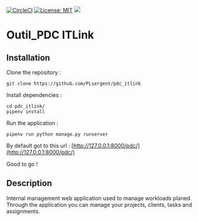 [![CircleCI](https://circleci.com/gh/PLsergent/pdc_itlink.svg?style=shield&circle-token=c11bd2d91f03487614b7310d8552680f5a0aec6d)](https://circleci.com/gh/PLsergent/pdc_itlink)
[![License: MIT](https://img.shields.io/badge/License-MIT-yellow.svg)](https://opensource.org/licenses/MIT)
[![](https://img.shields.io/github/languages/top/badges/shields.svg)](https://github.com/PLsergent/pdc_itlink)

# Outil\_PDC ITLink

## Installation

Clone the repository :

```text
git clone https://github.com/PLsergent/pdc_itlink
```

Install dependencies :

```text
cd pdc_itlink/
pipenv install
```

Run the application :

```text
pipenv run python manage.py runserver
```

By default got to this url : [http://127.0.0.1:8000/pdc/](http://127.0.0.1:8000/pdc/)

Good to go !

## Description

Internal management web application used to manage workloads planed. Through the application you can manage your projects, clients, tasks and assignments.

